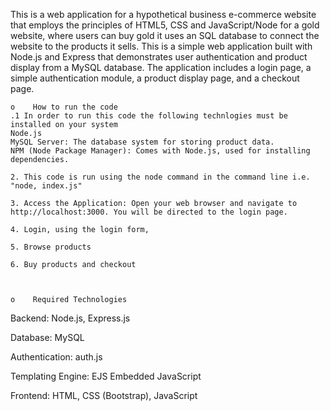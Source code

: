     
This is a web application for a hypothetical business e-commerce website that employs
the principles of HTML5, CSS and JavaScript/Node for a gold website, where users can buy gold 
it uses an SQL database to connect the website to the products it sells.
This is a simple web application built with Node.js and Express that demonstrates user authentication and product display from a MySQL database. 
The application includes a login page, a simple authentication module, a product display page, and a checkout page.


        
    o    How to run the code 
    .1 In order to run this code the following technlogies must be installed on your system
    Node.js
    MySQL Server: The database system for storing product data.
    NPM (Node Package Manager): Comes with Node.js, used for installing dependencies.
    
    2. This code is run using the node command in the command line i.e. "node, index.js"

    3. Access the Application: Open your web browser and navigate to http://localhost:3000. You will be directed to the login page.

    4. Login, using the login form, 

    5. Browse products

    6. Buy products and checkout


    
    o    Required Technologies

Backend: Node.js, Express.js

Database: MySQL

Authentication: auth.js

Templating Engine: EJS Embedded JavaScript

Frontend: HTML, CSS (Bootstrap), JavaScript
    
